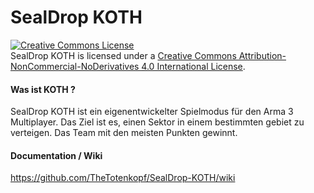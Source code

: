 SealDrop KOTH
==================

<a rel="license" href="http://creativecommons.org/licenses/by-nc-nd/4.0/"><img alt="Creative Commons License" style="border-width:0" src="https://i.creativecommons.org/l/by-nc-nd/4.0/88x31.png" /></a><br /><span xmlns:dct="http://purl.org/dc/terms/" href="http://purl.org/dc/dcmitype/Dataset" property="dct:title" rel="dct:type">SealDrop KOTH</span> is licensed under a <a rel="license" href="http://creativecommons.org/licenses/by-nc-nd/4.0/">Creative Commons Attribution-NonCommercial-NoDerivatives 4.0 International License</a>.

#### Was ist KOTH ?
SealDrop KOTH ist ein eigenentwickelter Spielmodus für den Arma 3 Multiplayer. 
Das Ziel ist es, einen Sektor in einem bestimmten gebiet zu verteigen. Das Team mit den meisten Punkten gewinnt.


#### Documentation / Wiki
https://github.com/TheTotenkopf/SealDrop-KOTH/wiki


